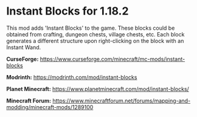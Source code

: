 Instant Blocks for 1.18.2
=============
This mod adds 'Instant Blocks' to the game. These blocks could be obtained from crafting, dungeon chests, village chests, etc. Each block generates a different structure upon right-clicking on the block with an Instant Wand.

<b>CurseForge:</b> https://www.curseforge.com/minecraft/mc-mods/instant-blocks

<b>Modrinth:</b> https://modrinth.com/mod/instant-blocks

<b>Planet Minecraft:</b> https://www.planetminecraft.com/mod/instant-blocks/

<b>Minecraft Forum:</b> https://www.minecraftforum.net/forums/mapping-and-modding/minecraft-mods/1289100
